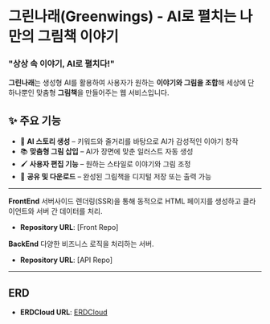 # 그린나래(Greenwings) - AI로 펼치는 나만의 그림책 이야기

### **"상상 속 이야기, AI로 펼치다!"**

**그린나래**는 생성형 AI를 활용하여 사용자가 원하는 **이야기와 그림을 조합**해 세상에 단 하나뿐인 맞춤형 **그림책**을 만들어주는 웹 서비스입니다.  

## ✨ 주요 기능
- 🎨 **AI 스토리 생성** – 키워드와 줄거리를 바탕으로 AI가 감성적인 이야기 창작
- 📚 **맞춤형 그림 삽입** – AI가 장면에 맞춘 일러스트 자동 생성
- 🖌 **사용자 편집 기능** – 원하는 스타일로 이야기와 그림 조정
- 📲 **공유 및 다운로드** – 완성된 그림책을 디지털 저장 또는 출력 가능

---

**FrontEnd**
서버사이드 렌더링(SSR)을 통해 동적으로 HTML 페이지를 생성하고 클라이언트와 서버 간 데이터를 처리.
- **Repository URL**: [Front Repo]

**BackEnd**
다양한 비즈니스 로직을 처리하는 서버.
- **Repository URL**: [API Repo]


---

## ERD
- **ERDCloud URL**: [ERDCloud](https://www.erdcloud.com/d/C6RhNM2R5WshWguAW)




